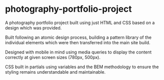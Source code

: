 # photography-portfolio-project

A photography portfolio project built using just HTML and CSS based on a design which was provided. 

Built following an atomic design process, building a pattern library of the individual elements which were then transferred into the main site build.

Designed with mobile in mind using media queries to display the content correctly at given screen sizes (780px, 500px).

CSS built in partials using variables and the BEM methodology to ensure the styling remains understandable and maintainable.
